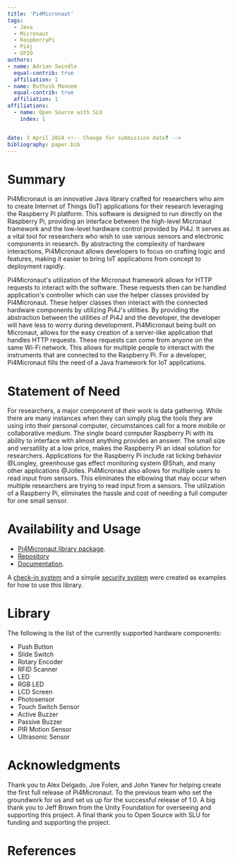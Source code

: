 ```yaml
---
title: 'Pi4Micronaut'
tags:
  - Java
  - Micronaut
  - RaspberryPi
  - Pi4j
  - GPIO
authors:
- name: Adrian Swindle
  equal-contrib: true
  affiliation: 1
- name: Ruthvik Mannem
  equal-contrib: true
  affiliation: 1
affiliations:
  - name: Open Source with SLU
    index: 1


date: 3 April 2024 <!-- Change for submission date? -->
bibliography: paper.bib
---
```


# Summary

Pi4Micronaut is an innovative Java library crafted for researchers who aim to create Internet of Things (IoT) 
applications for their research leveraging the Raspberry Pi platform. This software is designed to run directly on the 
Raspberry Pi, providing an interface between the high-level Micronaut framework and the low-level hardware control 
provided by Pi4J. It serves as a vital tool for researchers who wish to use various sensors and electronic components 
in research. By abstracting the complexity of hardware interactions, Pi4Micronaut allows developers to focus on crafting
logic and features, making it easier to bring IoT applications from concept to deployment rapidly.

Pi4Micronaut's utilization of the Micronaut framework allows for HTTP requests to interact with the software. These 
requests then can be handled application's controller which can use the helper classes provided by Pi4Micronaut. These
helper classes then interact with the connected hardware components by utilizing Pi4J's utilities. By providing the 
abstraction between the utilities of Pi4J and the developer, the developer will have less to worry during development.
Pi4Micronaut being built on Micronaut, allows for the easy creation of a server-like application that handles HTTP requests. 
These requests can come from anyone on the same Wi-Fi network. This allows for multiple people to interact with the instruments
that are connected to the Raspberry Pi. For a developer, Pi4Micronaut fills the need of a Java framework for IoT applications.




# Statement of Need

For researchers, a major component of their work is data gathering. While there are many instances when they can simply
plug the tools they are using into their personal computer, circumstances call for a more mobile or collaborative medium.
The single board computer Raspberry Pi with its ability to interface with almost anything provides an answer. The small
size and versatility at a low price, makes the Raspberry Pi an ideal solution for researchers. Applications for the
Raspberry Pi include rat licking behavior @Longley, greenhouse gas effect monitoring system @Shah,
and many other applications @Jolles. Pi4Micronaut also allows for multiple users to read input from sensors. This
eliminates the elbowing that may occur when multiple researchers are trying to read input from a sensors. The utilization
of a Raspberry Pi, eliminates the hassle and cost of needing a full computer for one small sensor. 



# Availability and Usage

* [Pi4Micronaut library package](https://central.sonatype.com/artifact/io.github.oss-slu/pi4micronaut-utils).
* [Repository](https://github.com/oss-slu/Pi4Micronaut)
* [Documentation](https://oss-slu.github.io/Pi4Micronaut/).

A [check-in system](https://github.com/oss-slu/SLU_OSS_CheckIn) and a simple [security system](https://github.com/oss-slu/Pi4Micronaut/tree/Home_Automation) were created as examples for how to use this library. 

# Library

The following is the list of the currently supported hardware components:
* Push Button
* Slide Switch
* Rotary Encoder
* RFID Scanner
* LED
* RGB LED
* LCD Screen
* Photosensor
* Touch Switch Sensor
* Active Buzzer
* Passive Buzzer
* PIR Motion Sensor
* Ultrasonic Sensor


# Acknowledgments

Thank you to Alex Delgado, Joe Folen, and John Yanev for helping create the first full release of Pi4Micronaut. To the 
previous team who set the groundwork for us and set us up for the successful release of 1.0. A big thank you to 
Jeff Brown from the Unity Foundation for overseeing and supporting this project. A final thank you to Open Source with SLU for funding and supporting the project.


# References
